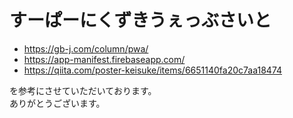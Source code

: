 # すーぱーにくずきうぇっぶさいと

- https://gb-j.com/column/pwa/
- https://app-manifest.firebaseapp.com/
- https://qiita.com/poster-keisuke/items/6651140fa20c7aa18474

を参考にさせていただいております。  
ありがとうございます。